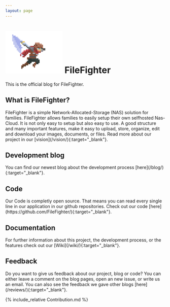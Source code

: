 ```yaml
---
layout: page
---
```

<h1><img src="assets/images/logo.png" style="width:180px"> FileFighter</h1>  

This is the official blog for FileFighter.

<h2>What is FileFighter?</h2>
FileFighter is a simple Network-Allocated-Storage (NAS) solution for families.  
FileFighter allows families to easily setup their own selfhosted Nas-Cloud.  
It is not only easy to setup but also easy to use. A good structure and many important features, make it easy to upload, store, organize, edit and download your images, documents, or files.
Read more about our project in our [vision](/vision/){:target="_blank"}.

<h2>Development blog</h2>
You can find our newest blog about the development process [here](/blog/){:target="_blank"}.

<h2>Code</h2>
Our Code is completly open source. That means you can read every single line in our application in our github repositories.  
Check out our code [here](https://github.com/FileFighter/){:target="_blank"}.

<h2>Documentation</h2>
For further information about this project, the development process, or the features check out our [Wiki](/wiki/){:target="_blank"}.

<h2>Feedback</h2>
Do you want to give us feedback about our project, blog or code?  
You can either leave a comment on the blog pages, open an new issue, or write us an email.  
You can also see the feedback we gave other blogs [here](/reviews/){:target="_blank"}.


{% include_relative Contribution.md %}

